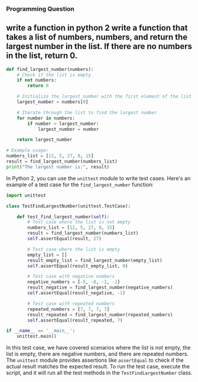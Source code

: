 ### Programming Question

## write a function in python 2 write a function that takes a list of numbers, numbers, and return the largest number in the list. If there are no numbers in the list, return 0. 
```py
def find_largest_number(numbers):
    # Check if the list is empty
    if not numbers:
        return 0

    # Initialize the largest number with the first element of the list
    largest_number = numbers[0]

    # Iterate through the list to find the largest number
    for number in numbers:
        if number > largest_number:
            largest_number = number

    return largest_number

# Example usage:
numbers_list = [12, 5, 27, 8, 15]
result = find_largest_number(numbers_list)
print("The largest number is:", result)
```
In Python 2, you can use the `unittest` module to write test cases. Here's an example of a test case for the `find_largest_number` function:

```python
import unittest

class TestFindLargestNumber(unittest.TestCase):

    def test_find_largest_number(self):
        # Test case where the list is not empty
        numbers_list = [12, 5, 27, 8, 15]
        result = find_largest_number(numbers_list)
        self.assertEqual(result, 27)

        # Test case where the list is empty
        empty_list = []
        result_empty_list = find_largest_number(empty_list)
        self.assertEqual(result_empty_list, 0)

        # Test case with negative numbers
        negative_numbers = [-5, -8, -2, -1]
        result_negative = find_largest_number(negative_numbers)
        self.assertEqual(result_negative, -1)

        # Test case with repeated numbers
        repeated_numbers = [7, 7, 7, 7]
        result_repeated = find_largest_number(repeated_numbers)
        self.assertEqual(result_repeated, 7)

if __name__ == '__main__':
    unittest.main()
```

In this test case, we have covered scenarios where the list is not empty, the list is empty, there are negative numbers, and there are repeated numbers. The `unittest` module provides assertions like `assertEqual` to check if the actual result matches the expected result. To run the test case, execute the script, and it will run all the test methods in the `TestFindLargestNumber` class.
